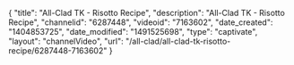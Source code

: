 {
    "title": "All-Clad TK - Risotto Recipe",
    "description": "All-Clad TK - Risotto Recipe",
    "channelid": "6287448",
    "videoid": "7163602",
    "date_created": "1404853725",
    "date_modified": "1491525698",
    "type": "captivate",
    "layout": "channelVideo",
    "url": "\/all-clad\/all-clad-tk-risotto-recipe\/6287448-7163602"
}